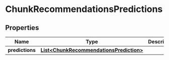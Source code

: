 # ChunkRecommendationsPredictions

## Properties

 Name            | Type                                                                                | Description | Notes 
-----------------|-------------------------------------------------------------------------------------|-------------|-------
 **predictions** | [**List&lt;ChunkRecommendationsPrediction&gt;**](ChunkRecommendationsPrediction.md) |             | 



